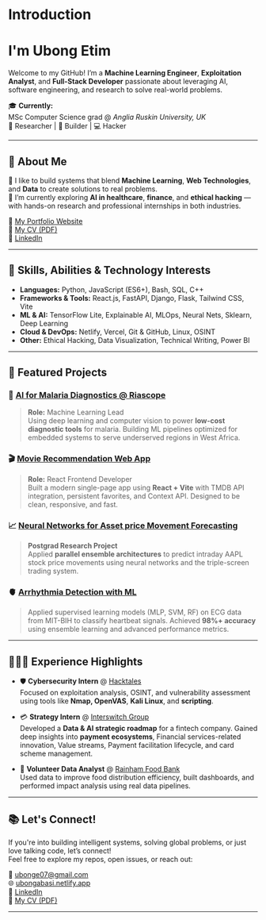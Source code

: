 # Introduction

# I'm Ubong Etim

Welcome to my GitHub! I’m a **Machine Learning Engineer**, **Exploitation Analyst**, and **Full-Stack Developer** passionate about leveraging AI, software engineering, and research to solve real-world problems.

🎓 **Currently:**  
MSc Computer Science grad @ *Anglia Ruskin University, UK*  
🔬 Researcher | 🚀 Builder | 💻 Hacker

---

## 🚀 About Me

🔹 I like to build systems that blend **Machine Learning**, **Web Technologies**, and **Data** to create solutions to real problems.  
🔹 I’m currently exploring **AI in healthcare**, **finance**, and **ethical hacking** — with hands-on research and professional internships in both industries.  


🔗 [My Portfolio Website](https://ubongabasi.netlify.app/)  
📄 [My CV (PDF)](https://simplify.jobs/resume/297d3620-8b89-4e76-9430-b8c5e4139921/share)  
🔗 [LinkedIn](https://linkedin.com/in/ubongetim)

---

## 🧠 Skills, Abilities & Technology Interests

- **Languages:** Python, JavaScript (ES6+), Bash, SQL, C++
- **Frameworks & Tools:** React.js, FastAPI, Django, Flask, Tailwind CSS, Vite
- **ML & AI:** TensorFlow Lite, Explainable AI, MLOps, Neural Nets, Sklearn, Deep Learning
- **Cloud & DevOps:** Netlify, Vercel, Git & GitHub, Linux, OSINT
- **Other:** Ethical Hacking, Data Visualization, Technical Writing, Power BI

---

## 🧩 Featured Projects

### 🧬 [AI for Malaria Diagnostics @ Riascope](https://www.riascope.com/)
> **Role:** Machine Learning Lead  
Using deep learning and computer vision to power **low-cost diagnostic tools** for malaria. Building ML pipelines optimized for embedded systems to serve underserved regions in West Africa.

### 🎬 [Movie Recommendation Web App](https://movie-recommendation-silk.vercel.app/)
> **Role:** React Frontend Developer  
Built a modern single-page app using **React + Vite** with TMDB API integration, persistent favorites, and Context API. Designed to be clean, responsive, and fast.

### 📈 [Neural Networks for Asset price Movement Forecasting](https://www.scitepress.org/Papers/2025/131836/131836.pdf)
> **Postgrad Research Project**  
Applied **parallel ensemble architectures** to predict intraday AAPL stock price movements using neural networks and the triple-screen trading system.

### 🫀 [Arrhythmia Detection with ML](https://github.com/bongssss/ML-/tree/main)
> Applied supervised learning models (MLP, SVM, RF) on ECG data from MIT-BIH to classify heartbeat signals. Achieved **98%+ accuracy** using ensemble learning and advanced performance metrics.

---

## 👩🏽‍💻 Experience Highlights

- 🛡️ **Cybersecurity Intern** @ [Hacktales](https://hacktales.com.ng/)  
  Focused on exploitation analysis, OSINT, and vulnerability assessment using tools like **Nmap, OpenVAS**, **Kali Linux**, and **scripting**.

- 💳 **Strategy Intern** @ [Interswitch Group](https://interswitchgroup.com/home/)  
  Developed a **Data & AI strategic roadmap** for a fintech company. Gained deep insights into **payment ecosystems**, Financial services-related innovation, Value streams, Payment  facilitation lifecycle,  and card scheme management.

- 🤝 **Volunteer Data Analyst** @ [Rainham Food Bank](https://rainham.foodbank.org.uk/)  
  Used data to improve food distribution efficiency, built dashboards, and performed impact analysis using real data pipelines.

---

## 📚 Let's Connect!

If you're into building intelligent systems, solving global problems, or just love talking code, let’s connect!  
Feel free to explore my repos, open issues, or reach out:

📧 ubonge07@gmail.com  
🌐 [ubongabasi.netlify.app](https://ubongabasi.netlify.app/)  
🔗 [LinkedIn](https://linkedin.com/in/ubongetim)  
📄 [My CV (PDF)](https://simplify.jobs/resume/297d3620-8b89-4e76-9430-b8c5e4139921/share)  

---


